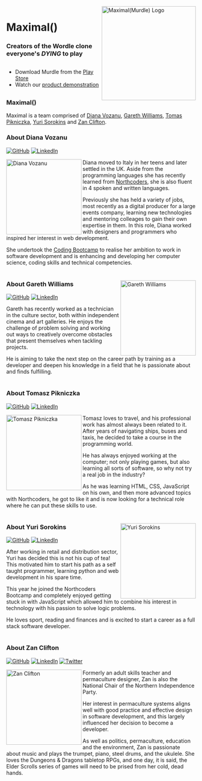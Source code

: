 <img src="https://github.com/yuridevweb/maximal-murdle/blob/main/assets/murdle-logo.png" width=250px align=right alt="Maximal(Murdle) Logo"/>

# Maximal()

### Creators of the Wordle clone everyone's _DYING_ to play

##
- Download Murdle from the [Play Store](https://play.google.com/store/apps/details?id=com.maximal.maximalMurdle)
- Watch our [product demonstration](https://youtu.be/mv_5oD6CgLU)
##

### Maximal()

Maximal is a team comprised of [Diana Vozanu](https://github.com/dianavoz), [Gareth Williams](https://github.com/garethrwilliams), [Tomas Pikniczka](https://github.com/piknik1979), [Yuri Sorokins](https://github.com/yuridevweb) and [Zan Clifton](https://github.com/ZanClifton).

### About Diana Vozanu

[![GitHub](https://img.shields.io/badge/github-%23121011.svg?style=for-the-badge&logo=github&logoColor=white&style=social-media)](https://github.com/dianavoz)
[![LinkedIn](https://img.shields.io/badge/linkedin-%230077B5.svg?style=for-the-badge&logo=linkedin&logoColor=white&style=social-media)](https://www.linkedin.com/in/dianavoz/)

<img src="https://avatars.githubusercontent.com/u/40432724?v=4" width=200px align=left alt="Diana Vozanu"/>

Diana moved to Italy in her teens and later settled in the UK. Aside from the programming languages she has recently learned from [Northcoders](https://northcoders.com/), she is also fluent in 4 spoken and written languages.

Previously she has held a variety of jobs, most recently as a digital producer for a large events company, learning new technologies and mentoring colleages to gain their own expertise in them. In this role, Diana worked with designers and programmers who inspired her interest in web development.

She undertook the [Coding Bootcamp](https://northcoders.com/our-courses/coding-bootcamp) to realise her ambition to work in software development and is enhancing and developing her computer science, coding skills and technical competencies.

#

<img src="https://maximal-games.netlify.app/static/media/Gareth.55b789faf02809751fe9.jpg" width=200px align=right alt="Gareth Williams"/>

### About Gareth Williams

[![GitHub](https://img.shields.io/badge/github-%23121011.svg?style=for-the-badge&logo=github&logoColor=white&style=social-media)](https://github.com/garethrwilliams)
[![LinkedIn](https://img.shields.io/badge/linkedin-%230077B5.svg?style=for-the-badge&logo=linkedin&logoColor=white&style=social-media)](https://www.linkedin.com/in/gareth-williams-39a6bb177/)

Gareth has recently worked as a technician in the culture sector, both within independent cinema and art galleries. He enjoys the challenge of problem solving and working out ways to creatively overcome obstacles that present themselves when tackling projects.

He is aiming to take the next step on the career path by training as a developer and deepen his knowledge in a field that he is passionate about and finds fulfilling.

#

### About Tomasz Pikniczka

[![GitHub](https://img.shields.io/badge/github-%23121011.svg?style=for-the-badge&logo=github&logoColor=white&style=social-media)](https://github.com/piknik1979)
[![LinkedIn](https://img.shields.io/badge/linkedin-%230077B5.svg?style=for-the-badge&logo=linkedin&logoColor=white&style=social-media)](https://www.linkedin.com/in/tomasz-pikniczka-439b7151/)

<img src="https://maximal-games.netlify.app/static/media/Tomasz.4676c09b761563e2b2d9.jpeg" width=200px align=left alt="Tomasz Pikniczka"/>

Tomasz loves to travel, and his professional work has almost always been related to it. After years of navigating ships, buses and taxis, he decided to take a course in the programming world.

He has always enjoyed working at the computer; not only playing games, but also learning all sorts of software, so why not try a real job in the industry?

As he was learning HTML, CSS, JavaScript on his own, and then more advanced topics with Northcoders, he got to like it and is now looking for a technical role where he can put these skills to use.

#

<img src="https://maximal-games.netlify.app/static/media/Yuri.ede5ee47e79eb5476aef.png" width=200px align=right alt="Yuri Sorokins"/>

### About Yuri Sorokins

[![GitHub](https://img.shields.io/badge/github-%23121011.svg?style=for-the-badge&logo=github&logoColor=white&style=social-media)](https://github.com/yuridevweb)
[![LinkedIn](https://img.shields.io/badge/linkedin-%230077B5.svg?style=for-the-badge&logo=linkedin&logoColor=white&style=social-media)](https://www.linkedin.com/in/yuri-sorokins-33a73223a/)

After working in retail and distribution sector, Yuri has decided this is not his cup of tea! This motivated him to start his path as a self taught programmer, learning python and web development in his spare time.

This year he joined the Northcoders Bootcamp and completely enjoyed getting stuck in with JavaScript which allowed him to combine his interest in technology with his passion to solve logic problems.

He loves sport, reading and finances and is excited to start a career as a full stack software developer.

#
### About Zan Clifton

[![GitHub](https://img.shields.io/badge/github-%23121011.svg?style=for-the-badge&logo=github&logoColor=white&style=social-media)](https://github.com/ZanClifton)
[![LinkedIn](https://img.shields.io/badge/linkedin-%230077B5.svg?style=for-the-badge&logo=linkedin&logoColor=white&style=social-media)](https://www.linkedin.com/in/zan-clifton/)
[![Twitter](https://img.shields.io/badge/Twitter-%231DA1F2.svg?style=for-the-badge&logo=Twitter&logoColor=white&style=social-media)](https://twitter.com/ZanClifton)

<img src="https://avatars.githubusercontent.com/u/108344587?v=4" width=200px align=left alt="Zan Clifton"/>

Formerly an adult skills teacher and permaculture designer, Zan is also the National Chair of the Northern Independence Party.

Her interest in permaculture systems aligns well with good practice and effective design in software development, and this largely influenced her decision to become a developer.

As well as politics, permaculture, education and the environment, Zan is passionate about music and plays the trumpet, piano, steel drums, and the ukulele. She loves the Dungeons & Dragons tabletop RPGs, and one day, it is said, the Elder Scrolls series of games will need to be prised from her cold, dead hands.

